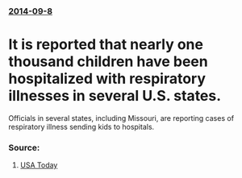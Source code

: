 ### [2014-09-8](/news/2014/09/8/index.md)

# It is reported that nearly one thousand children have been hospitalized with respiratory illnesses in several U.S. states. 

Officials in several states, including Missouri, are reporting cases of respiratory illness sending kids to hospitals.


### Source:

1. [USA Today](http://www.usatoday.com/story/news/nation-now/2014/09/08/respiratory-virus-midwest-children/15269751/)
